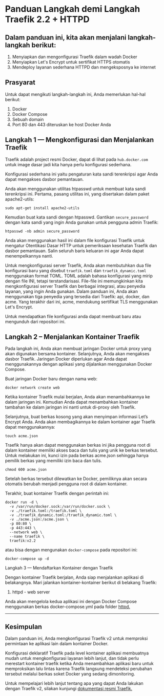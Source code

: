 # Panduan Langkah demi Langkah Traefik 2.2 + HTTPD

## Dalam panduan ini, kita akan menjalani langkah-langkah berikut:

1. Menyiapkan dan mengonfigurasi Traefik dalam wadah Docker
2. Menyiapkan Let's Encrypt untuk sertifikat HTTPS otomatis
3. Mendeploy layanan sederhana HTTPD dan mengeksposnya ke internet

## Prasyarat

Untuk dapat mengikuti langkah-langkah ini, Anda memerlukan hal-hal berikut:

1. Docker
2. Docker Compose
3. Sebuah domain
4. Port 80 dan 443 diteruskan ke host Docker Anda

## Langkah 1 — Mengkonfigurasi dan Menjalankan Traefik

Traefik adalah project resmi Docker, dapat di lihat pada `hub.docker.com` untuk image dasar jadi kita hanya perlu konfigurasi sederhana.

Konfigurasi sederhana ini yaitu pengaturan kata sandi terenkripsi agar Anda dapat mengakses dasbor pemantauan.

Anda akan menggunakan utilitas htpasswd untuk membuat kata sandi terenkripsi ini. Pertama, pasang utilitas ini, yang disertakan dalam paket apache2-utils:

```
sudo apt-get install apache2-utils
```
Kemudian buat kata sandi dengan htpasswd. Gantikan `secure_password` dengan kata sandi yang ingin Anda gunakan untuk pengguna admin Traefik:

```
htpasswd -nb admin secure_password
```
Anda akan menggunakan hasil ini dalam file konfigurasi Traefik untuk mengatur Otentikasi Dasar HTTP untuk pemeriksaan kesehatan Traefik dan dasbor pemantauan. Salin seluruh baris keluaran ini agar Anda dapat menempelkannya nanti.

Untuk mengkonfigurasi server Traefik, Anda akan membutuhkan dua file konfigurasi baru yang disebut `traefik.toml` dan `traefik_dynamic.toml` menggunakan format TOML. TOML adalah bahasa konfigurasi yang mirip dengan file INI, tetapi terstandarisasi. File-file ini memungkinkan kita mengkonfigurasi server Traefik dan berbagai integrasi, atau penyedia layanan, yang ingin Anda gunakan. Dalam panduan ini, Anda akan menggunakan tiga penyedia yang tersedia dari Traefik: api, docker, dan acme. Yang terakhir dari ini, acme, mendukung sertifikat TLS menggunakan Let's Encrypt.

Untuk mendapatkan file konfigurasi anda dapat membuat baru atau mengunduh dari repositori ini.

## Langkah 2 – Menjalankan Kontainer Traefik

Pada langkah ini, Anda akan membuat jaringan Docker untuk proxy yang akan digunakan bersama kontainer. Selanjutnya, Anda akan mengakses dasbor Traefik. Jaringan Docker diperlukan agar Anda dapat menggunakannya dengan aplikasi yang dijalankan menggunakan Docker Compose.

Buat jaringan Docker baru dengan nama web:

```
docker network create web
```
Ketika kontainer Traefik mulai berjalan, Anda akan menambahkannya ke dalam jaringan ini. Kemudian Anda dapat menambahkan kontainer tambahan ke dalam jaringan ini nanti untuk di-proxy oleh Traefik.

Selanjutnya, buat berkas kosong yang akan menyimpan informasi Let’s Encrypt Anda. Anda akan membagikannya ke dalam kontainer agar Traefik dapat menggunakannya:

```
touch acme.json
```
Traefik hanya akan dapat menggunakan berkas ini jika pengguna root di dalam kontainer memiliki akses baca dan tulis yang unik ke berkas tersebut. Untuk melakukan ini, kunci izin pada berkas acme.json sehingga hanya pemilik berkas yang memiliki izin baca dan tulis.

```
chmod 600 acme.json
```
Setelah berkas tersebut dilewatkan ke Docker, pemiliknya akan secara otomatis berubah menjadi pengguna root di dalam kontainer.

Terakhir, buat kontainer Traefik dengan perintah ini:

```
docker run -d \
  -v /var/run/docker.sock:/var/run/docker.sock \
  -v ./traefik.toml:/traefik.toml \
  -v ./traefik_dynamic.toml:/traefik_dynamic.toml \
  -v ./acme.json:/acme.json \
  -p 80:80 \
  -p 443:443 \
  --network web \
  --name traefik \
  traefik:v2.2
```

atau bisa dengan mengunakan `docker-compose` pada repositori ini:

```
docker-compose up -d
```

Langkah 3 — Mendaftarkan Kontainer dengan Traefik

Dengan kontainer Traefik berjalan, Anda siap menjalankan aplikasi di belakangnya. Mari jalankan kontainer-kontainer berikut di belakang Traefik:

1. httpd - web server

Anda akan mengelola kedua aplikasi ini dengan Docker Compose menggunakan berkas docker-compose.yml pada folder [httpd.](httpd/README.md)

---
## Kesimpulan

Dalam panduan ini, Anda mengkonfigurasi Traefik v2 untuk memproksi permintaan ke aplikasi lain dalam kontainer Docker.

Konfigurasi deklaratif Traefik pada level kontainer aplikasi membuatnya mudah untuk mengkonfigurasi layanan lebih lanjut, dan tidak perlu merestart kontainer traefik ketika Anda menambahkan aplikasi baru untuk memproksikan lalu lintas karena Traefik langsung mendeteksi perubahan tersebut melalui berkas soket Docker yang sedang dimonitoring.

Untuk mempelajari lebih lanjut tentang apa yang dapat Anda lakukan dengan Traefik v2, silakan kunjungi [dokumentasi resmi Traefik.](https://doc.traefik.io/traefik/)
